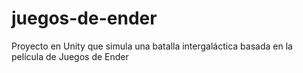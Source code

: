 # juegos-de-ender
Proyecto en Unity que simula una batalla intergaláctica basada en la película de Juegos de Ender
